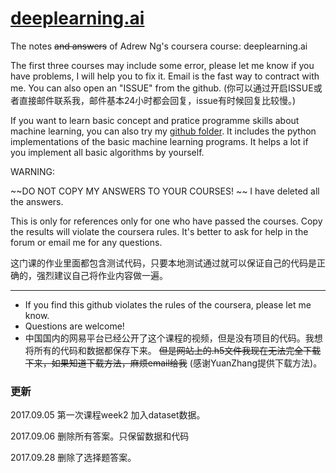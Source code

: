 # [deeplearning.ai](https://www.deeplearning.ai/)


The notes ~~and answers~~ of Adrew Ng's coursera course: deeplearning.ai 

The first three courses may include some error, please let me know if you have problems, I will help you to fix it. Email is the fast way to contract with me. You can also open an "ISSUE" from the github. (你可以通过开启ISSUE或者直接邮件联系我，邮件基本24小时都会回复，issue有时候回复比较慢。)


If you want to learn basic concept and pratice programme skills about machine learning, you can also try my [github folder](https://github.com/XingxingHuang/Machine_Learning_Projects/machine_learning_algorithms_python). It includes the python implementations of the basic machine learning programs. It helps a lot if you implement all basic algorithms by yourself. 


WARNING: 

~~DO NOT COPY MY ANSWERS TO YOUR COURSES! ~~ I have deleted all the answers.

This is only for references only for one who have passed the courses. Copy the results will violate the coursera rules. It's better to ask for help in the forum or email me for any questions.  

这门课的作业里面都包含测试代码，只要本地测试通过就可以保证自己的代码是正确的，强烈建议自己将作业内容做一遍。

---
* If you find this github violates the rules of the coursera, please let me know. 
* Questions are welcome!
* 中国国内的网易平台已经公开了这个课程的视频，但是没有项目的代码。我想将所有的代码和数据都保存下来。 ~~但是网站上的.h5文件我现在无法完全下载下来，如果知道下载方法，麻烦email给我~~ (感谢YuanZhang提供下载方法)。

### 更新
2017.09.05  第一次课程week2 加入dataset数据。	

2017.09.06  删除所有答案。只保留数据和代码

2017.09.28  删除了选择题答案。